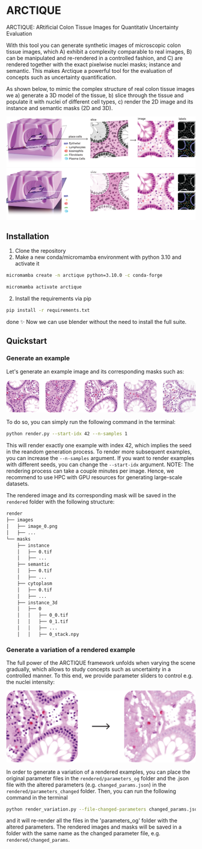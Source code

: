 # ARCTIQUE

ARCTIQUE: ARtificial Colon Tissue Images for Quantitativ Uncertainty Evaluation

With this tool you can generate synthetic images of microscopic colon tissue images, which A) exhibit a complexity comparable to real images, B) can be manipulated and re-rendered in a controlled fashion, and C) are rendered together with the exact pixelwise nuclei masks; instance and semantic. This makes Arctique a powerful tool for the evaluation of concepts such as uncertainty quantification.

As shown below, to mimic the complex structure of real colon tissue images we a) generate a 3D model of the tissue, b) slice through the tissue and populate it with nuclei of different cell types, c) render the 2D image and its instance and semantic masks (2D and 3D).

![Graphical Abstract](examples/generation_overview.png#gh-light-mode-only)
![Graphical Abstract](examples/generation_overview_dark.png#gh-dark-mode-only)




## Installation

1) Clone the repository
2) Make a new conda/micromamba environment with python 3.10 and activate it
```bash
micromamba create -n arctique python=3.10.0 -c conda-forge
```
```bash	
micromamba activate arctique
```

2) Install the requirements via pip
```bash
pip install -r requirements.txt
```

done :sparkles: Now we can use blender without the need to install the full suite.


## Quickstart

### Generate an example
 
Let's generate an example image and its corresponding masks such as:

![Examples](examples/fig_examples.png)

To do so, you can simply run the following command in the terminal:

```bash
python render.py --start-idx 42 --n-samples 1
```

This will render exactly one example with index 42, which implies the seed in the reandom generation process. To render more subsequent examples, you can increase the `--n-samples` argument. If you want to render examples with different seeds, you can change the `--start-idx` argument. NOTE: The rendering process can take a couple minutes per image. Hence, we recommend to use HPC with GPU resources for generating large-scale datasets.

The rendered image and its corresponding mask will be saved in the `rendered` folder with the following structure:


```bash
render
├── images
│   ├── image_0.png
│   ├── ...
└── masks
    ├── instance
    │   ├── 0.tif
    │   ├── ...
    ├── semantic
    │   ├── 0.tif
    │   ├── ...
    ├── cytoplasm
    │   ├── 0.tif
    │   ├── ...
    ├── instance_3d
    │   ├── 0
    │   │   ├── 0_0.tif
    │   │   ├── 0_1.tif
    │   │   ├── ...
    │   │   ├── 0_stack.npy
```

### Generate a variation of a rendered example

The full power of the ARCTIQUE framework unfolds when varying the scene gradually, which allows to study concepts such as uncertainty in a controlled manner. To this end, we provide parameter sliders to control e.g. the nuclei intensity:

![Graphical Abstract](examples/fig_nuclei_intensity.png)


In order to generate a variation of a rendered examples, you can place the original parameter files in the `rendered/parameters_og` folder and the .json file with the altered parameters (e.g. `changed_params.json`) in the `rendered/parameters_changed` folder. Then, you can run the following command in the terminal

```bash
python render_variation.py --file-changed-parameters changed_params.json
```

and it will re-render all the files in the 'parameters_og' folder with the altered parameters. The rendered images and masks will be saved in a folder with the same name as the changed parameter file, e.g. `rendered/changed_params`.
